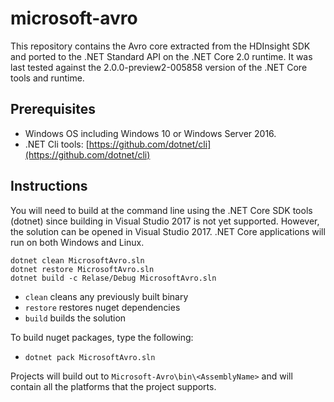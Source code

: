 <!--
Licensed to the Apache Software Foundation (ASF) under one
or more contributor license agreements.  See the NOTICE file
distributed with this work for additional information
regarding copyright ownership.  The ASF licenses this file
to you under the Apache License, Version 2.0 (the
"License"); you may not use this file except in compliance
with the License.  You may obtain a copy of the License at

http://www.apache.org/licenses/LICENSE-2.0

Unless required by applicable law or agreed to in writing,
software distributed under the License is distributed on an
"AS IS" BASIS, WITHOUT WARRANTIES OR CONDITIONS OF ANY
KIND, either express or implied.  See the License for the
specific language governing permissions and limitations
under the License.
-->

# microsoft-avro

This repository contains the Avro core extracted from the HDInsight SDK and
ported to the .NET Standard API on the .NET Core 2.0 runtime. It was last
tested against the 2.0.0-preview2-005858 version of the .NET Core tools and
runtime.

Prerequisites
-------------

  * Windows OS including Windows 10 or Windows Server 2016.
  * .NET Cli tools: [https://github.com/dotnet/cli](https://github.com/dotnet/cli)


Instructions
------------

You will need to build at the command line using the .NET Core SDK tools (dotnet)
since building in Visual Studio 2017 is not yet supported. However, the solution
can be opened in Visual Studio 2017. .NET Core applications will run on both
Windows and Linux.

    dotnet clean MicrosoftAvro.sln
    dotnet restore MicrosoftAvro.sln
    dotnet build -c Relase/Debug MicrosoftAvro.sln

 * `clean` cleans any previously built binary
 * `restore` restores nuget dependencies
 * `build` builds the solution

To build nuget packages, type the following:

 * `dotnet pack MicrosoftAvro.sln`

Projects will build out to `Microsoft-Avro\bin\<AssemblyName>` and will contain
all the platforms that the project supports.
